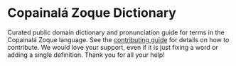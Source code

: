 
# Copainalá Zoque Dictionary

Curated public domain dictionary and pronunciation guide for terms in the Copainalá Zoque language. See the [contributing guide](https://github.com/drumworkteam/term/blob/make/.github/contributing.md) for details on how to contribute. We would love your support, even if it is just fixing a word or adding a single definition. Thank you for all your help!